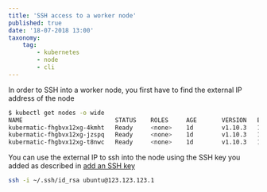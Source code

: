 ```yaml
---
title: 'SSH access to a worker node'
published: true
date: '18-07-2018 13:00'
taxonomy:
    tag:
        - kubernetes
        - node
        - cli
---
```


In order to SSH into a worker node, you first have to find the external IP address of the node

```bash
$ kubectl get nodes -o wide
NAME                          STATUS    ROLES     AGE       VERSION   EXTERNAL-IP       OS-IMAGE             KERNEL-VERSION      CONTAINER-RUNTIME
kubermatic-fhgbvx12xg-4kmht   Ready     <none>    1d        v1.10.3   123.123.123.1     Ubuntu 16.04.4 LTS   4.4.0-116-generic   docker://17.3.2
kubermatic-fhgbvx12xg-jzspq   Ready     <none>    1d        v1.10.3   123.123.123.2     Ubuntu 16.04.4 LTS   4.4.0-116-generic   docker://17.3.2
kubermatic-fhgbvx12xg-t8nwc   Ready     <none>    1d        v1.10.3   123.123.123.3     Ubuntu 16.04.4 LTS   4.4.0-116-generic   docker://17.3.2
```

You can use the external IP to ssh into the node using the SSH key you added as described in [add an SSH key](../01.add-an-ssh-key/default.en.md)

```bash
ssh -i ~/.ssh/id_rsa ubuntu@123.123.123.1
```
